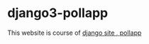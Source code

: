 # django3-pollapp
This website is course of <a href="djangoproject.com"> django site , pollapp </a>
